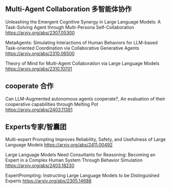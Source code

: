 ##  Multi-Agent Collaboration 多智能体协作

Unleashing the Emergent Cognitive Synergy in Large Language Models: A Task-Solving Agent through Multi-Persona Self-Collaboration
https://arxiv.org/abs/2307.05300

MetaAgents: Simulating Interactions of Human Behaviors for LLM-based Task-oriented Coordination via Collaborative Generative Agents
https://arxiv.org/abs/2310.06500

Theory of Mind for Multi-Agent Collaboration via Large Language Models
https://arxiv.org/abs/2310.10701

## cooperate 合作
Can LLM-Augmented autonomous agents cooperate?, An evaluation of their cooperative capabilities through Melting Pot
https://arxiv.org/abs/2403.11381

## Experts专家/智囊团
Multi-expert Prompting Improves Reliability, Safety, and Usefulness of Large Language Models
https://arxiv.org/abs/2411.00492

Large Language Models Need Consultants for Reasoning: Becoming an Expert in a Complex Human System Through Behavior Simulation
https://arxiv.org/abs/2403.18230

ExpertPrompting: Instructing Large Language Models to be Distinguished Experts
https://arxiv.org/abs/2305.14688
